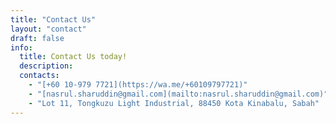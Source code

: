 ```yaml
---
title: "Contact Us"
layout: "contact"
draft: false
info: 
  title: Contact Us today!
  description: 
  contacts: 
    - "[+60 10-979 7721](https://wa.me/+60109797721)"
    - "[nasrul.sharuddin@gmail.com](mailto:nasrul.sharuddin@gmail.com)"
    - "Lot 11, Tongkuzu Light Industrial, 88450 Kota Kinabalu, Sabah"
---
```

